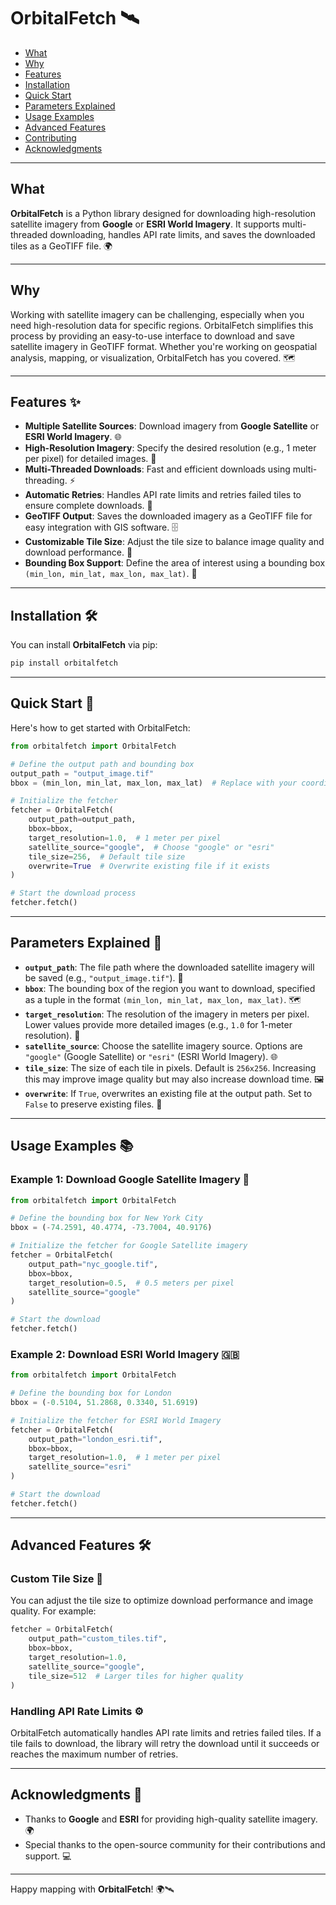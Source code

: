 # OrbitalFetch 🛰️
- [What](#what)
- [Why](#why)
- [Features](#features)
- [Installation](#installation)
- [Quick Start](#quick-start)
- [Parameters Explained](#parameters-explained)
- [Usage Examples](#usage-examples)
- [Advanced Features](#advanced-features)
- [Contributing](#contributing)
- [Acknowledgments](#acknowledgments)

---

## What
**OrbitalFetch** is a Python library designed for downloading high-resolution satellite imagery from **Google** or **ESRI World Imagery**. It supports multi-threaded downloading, handles API rate limits, and saves the downloaded tiles as a GeoTIFF file. 🌍

---

## Why
Working with satellite imagery can be challenging, especially when you need high-resolution data for specific regions. OrbitalFetch simplifies this process by providing an easy-to-use interface to download and save satellite imagery in GeoTIFF format. Whether you're working on geospatial analysis, mapping, or visualization, OrbitalFetch has you covered. 🗺️

---

## Features ✨

- **Multiple Satellite Sources**: Download imagery from **Google Satellite** or **ESRI World Imagery**. 🌐
- **High-Resolution Imagery**: Specify the desired resolution (e.g., 1 meter per pixel) for detailed images. 📸
- **Multi-Threaded Downloads**: Fast and efficient downloads using multi-threading. ⚡
- **Automatic Retries**: Handles API rate limits and retries failed tiles to ensure complete downloads. 🔄
- **GeoTIFF Output**: Saves the downloaded imagery as a GeoTIFF file for easy integration with GIS software. 🗄️
- **Customizable Tile Size**: Adjust the tile size to balance image quality and download performance. 🧩
- **Bounding Box Support**: Define the area of interest using a bounding box `(min_lon, min_lat, max_lon, max_lat)`. 📍

---

## Installation 🛠️

You can install **OrbitalFetch** via pip:

```bash
pip install orbitalfetch
```

---

## Quick Start 🚀

Here's how to get started with OrbitalFetch:

```python
from orbitalfetch import OrbitalFetch

# Define the output path and bounding box
output_path = "output_image.tif"
bbox = (min_lon, min_lat, max_lon, max_lat)  # Replace with your coordinates

# Initialize the fetcher
fetcher = OrbitalFetch(
    output_path=output_path,
    bbox=bbox,
    target_resolution=1.0,  # 1 meter per pixel
    satellite_source="google",  # Choose "google" or "esri"
    tile_size=256,  # Default tile size
    overwrite=True  # Overwrite existing file if it exists
)

# Start the download process
fetcher.fetch()
```

---

## Parameters Explained 📝

- **`output_path`**: The file path where the downloaded satellite imagery will be saved (e.g., `"output_image.tif"`). 📂
- **`bbox`**: The bounding box of the region you want to download, specified as a tuple in the format `(min_lon, min_lat, max_lon, max_lat)`. 🗺️
- **`target_resolution`**: The resolution of the imagery in meters per pixel. Lower values provide more detailed images (e.g., `1.0` for 1-meter resolution). 📏
- **`satellite_source`**: Choose the satellite imagery source. Options are `"google"` (Google Satellite) or `"esri"` (ESRI World Imagery). 🌐
- **`tile_size`**: The size of each tile in pixels. Default is `256x256`. Increasing this may improve image quality but may also increase download time. 🖼️
- **`overwrite`**: If `True`, overwrites an existing file at the output path. Set to `False` to preserve existing files. 🔄

---

## Usage Examples 📚

### Example 1: Download Google Satellite Imagery 🗽

```python
from orbitalfetch import OrbitalFetch

# Define the bounding box for New York City
bbox = (-74.2591, 40.4774, -73.7004, 40.9176)

# Initialize the fetcher for Google Satellite imagery
fetcher = OrbitalFetch(
    output_path="nyc_google.tif",
    bbox=bbox,
    target_resolution=0.5,  # 0.5 meters per pixel
    satellite_source="google"
)

# Start the download
fetcher.fetch()
```
### Example 2: Download ESRI World Imagery 🇬🇧

```python
from orbitalfetch import OrbitalFetch

# Define the bounding box for London
bbox = (-0.5104, 51.2868, 0.3340, 51.6919)

# Initialize the fetcher for ESRI World Imagery
fetcher = OrbitalFetch(
    output_path="london_esri.tif",
    bbox=bbox,
    target_resolution=1.0,  # 1 meter per pixel
    satellite_source="esri"
)

# Start the download
fetcher.fetch()
```

---

## Advanced Features 🛠️

### Custom Tile Size 🧩
You can adjust the tile size to optimize download performance and image quality. For example:

```python
fetcher = OrbitalFetch(
    output_path="custom_tiles.tif",
    bbox=bbox,
    target_resolution=1.0,
    satellite_source="google",
    tile_size=512  # Larger tiles for higher quality
)
```

### Handling API Rate Limits ⚙️
OrbitalFetch automatically handles API rate limits and retries failed tiles. If a tile fails to download, the library will retry the download until it succeeds or reaches the maximum number of retries.

---

## Acknowledgments 🙏

- Thanks to **Google** and **ESRI** for providing high-quality satellite imagery. 🌍
- Special thanks to the open-source community for their contributions and support. 💻

---

Happy mapping with **OrbitalFetch**! 🌍🛰️

